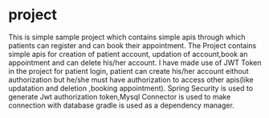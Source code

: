 # project
This is simple sample project which contains simple apis through which patients can register and can book their appointment.
The Project contains simple apis for creation of patient account, updation of account,book an appointment and can delete his/her account.
I have made use of JWT Token in the project for patient login, patient can create his/her account eithout authorization but he/she must 
have authorization to  access other apis(like updatation and deletion ,booking appointment). 
Spring Security is used to generate Jwt authorization token,Mysql Connector is used to make connection with database gradle is used as a dependency
manager.

